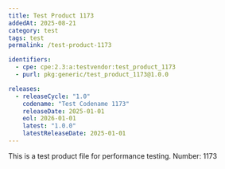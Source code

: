 ```yaml
---
title: Test Product 1173
addedAt: 2025-08-21
category: test
tags: test
permalink: /test-product-1173

identifiers:
  - cpe: cpe:2.3:a:testvendor:test_product_1173
  - purl: pkg:generic/test_product_1173@1.0.0

releases:
  - releaseCycle: "1.0"
    codename: "Test Codename 1173"
    releaseDate: 2025-01-01
    eol: 2026-01-01
    latest: "1.0.0"
    latestReleaseDate: 2025-01-01
---
```


This is a test product file for performance testing. Number: 1173
